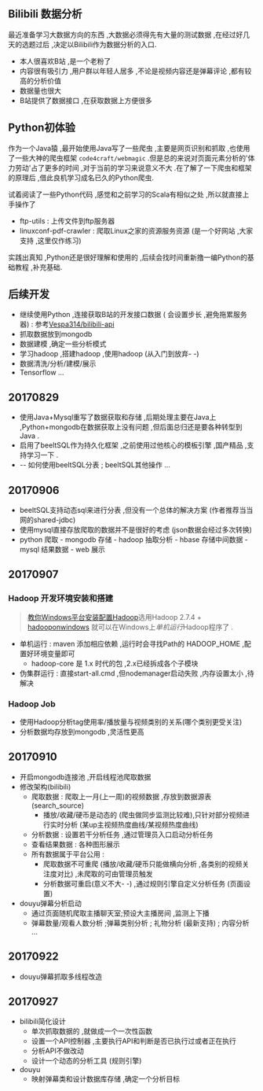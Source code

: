 ## Bilibili 数据分析
最近准备学习大数据方向的东西 ,大数据必须得先有大量的测试数据 ,在经过好几天的选题过后 ,决定以Bilibili作为数据分析的入口.

* 本人很喜欢B站 ,是一个老粉了
* 内容很有吸引力 ,用户群以年轻人居多 ,不论是视频内容还是弹幕评论 ,都有较高的分析价值
* 数据量也很大
* B站提供了数据接口 ,在获取数据上方便很多

## Python初体验
作为一个Java猿 ,最开始使用Java写了一些爬虫 ,主要是网页识别和抓取 ,也使用了一些大神的爬虫框架 `code4craft/webmagic` .但是总的来说对页面元素分析的'体力劳动'占了更多的时间 ,对于当前的学习来说意义不大 .在了解了一下爬虫和框架的原理后 ,借此良机学习成名已久的Python爬虫.

试着阅读了一些Python代码 ,感觉和之前学习的Scala有相似之处 ,所以就直接上手操作了
* ftp-utils : 上传文件到ftp服务器
* linuxconf-pdf-crawler : 爬取Linux之家的资源服务资源 (是一个好网站 ,大家支持 ,这里仅作练习)

实践出真知 ,Python还是很好理解和使用的 ,后续会找时间重新撸一编Python的基础教程 ,补充基础.

## 后续开发
* 继续使用Python ,连接获取B站的开发接口数据 ( 会设置步长 ,避免拖累服务器) : 参考[Vespa314/bilibili-api](https://github.com/Vespa314/bilibili-api)
* 抓取数据放到mongodb
* 数据建模 ,确定一些分析模式
* 学习hadoop ,搭建hadoop ,使用hadoop (从入门到放弃- -)
* 数据清洗/分析/建模/展示
* Tensorflow ... 

## 20170829
* 使用Java+Mysql重写了数据获取和存储 ,后期处理主要在Java上 ,Python+mongodb在数据获取上没有问题 ,但后面总归还是要各种转型到Java .
* 启用了beeltSQL作为持久化框架 ,之前使用过他核心的模板引擎 ,国产精品 ,支持学习一下 .
* -- 如何使用beeltSQL分表 ; beeltSQL其他操作 ...

## 20170906
* beeltSQL支持动态sql来进行分表 ,但没有一个总体的解决方案 (作者推荐当当网的shared-jdbc)
* 使用mysql直接存放爬取的数据并不是很好的考虑 (json数据会经过多次转换)
* python 爬取 - mongodb 存储 - hadoop 抽取分析 - hbase 存储中间数据 - mysql 结果数据 - web 展示

## 20170907
### Hadoop 开发环境安装和搭建
> [教你Windows平台安装配置Hadoop](http://blog.csdn.net/antgan/article/details/52067441)选用Hadoop 2.7.4 + [hadooponwindows](https://github.com/sardetushar/hadooponwindows) 就可以在Windows上*单机运行*Hadoop程序了 .

* 单机运行 : maven 添加相应依赖 ,运行时会寻找Path的 HADOOP_HOME ,配置好环境变量即可
  * hadoop-core 是 1.x 时代的包 ,2.x已经拆成各个子模块
* 伪集群运行 : 直接start-all.cmd ,但nodemanager启动失败 ,内存设置太小 ,待解决

### Hadoop Job
* 使用Hadoop分析tag使用率/播放量与视频类别的关系(哪个类别更受关注)
* 分析数据均存放到mongodb ,灵活性更高

## 20170910
* 开启mongodb连接池 ,开启线程池爬取数据
* 修改架构(bilibili)
  * 爬取数据 : 爬取上一月(上一周)的视频数据 ,存放到数据源表(search_source)
      * 播放/收藏/硬币是动态的 (爬虫做同步监测比较难),只针对部分视频进行实时分析 (某up主视频热度曲线/某视频热度曲线)
  * 分析数据 : 设置若干分析任务 ,通过管理员入口启动分析任务
  * 查看结果数据 : 各种图形展示
  * 所有数据属于平台公用 :
    * 爬取数据不可重爬 (播放/收藏/硬币只能做横向分析 ,各类别的视频关注度对比) ,未爬取的可由管理员触发
    * 分析数据可重启(意义不大- -) ,通过规则引擎自定义分析任务 (页面设置)
* douyu弹幕分析启动
  * 通过页面随机爬取主播聊天室;预设大主播房间 ,监测上下播
  * 弹幕数量/观看人数分析 ;弹幕类别分析 ; 礼物分析 (最新支持) ; 内容分析 ...
  
 ## 20170922
 * douyu弹幕抓取多线程改造
  
 ## 20170927
 * bilibili简化设计 
    * 单次抓取数据的 ,就做成一个一次性函数
    * 设置一个API控制器 ,主要执行API和判断是否已执行过或者正在执行
    * 分析API不做改动
    * 设计一个动态的分析工具 (规则引擎)
 * douyu
    * 映射弹幕类和设计数据库存储 ,确定一个分析目标